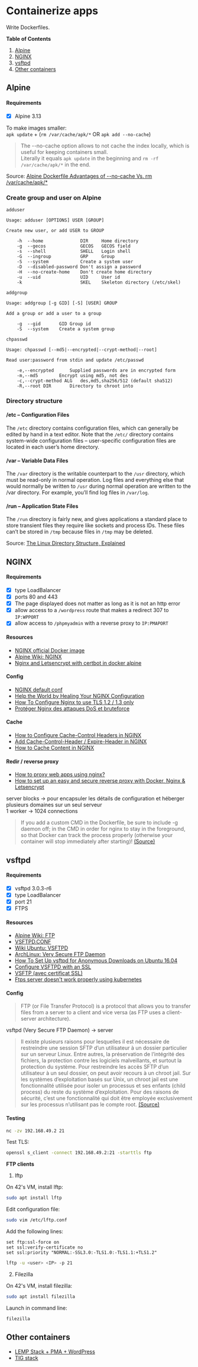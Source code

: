 # Containerize apps

Write Dockerfiles.

**Table of Contents**

1. [Alpine](#alpine)
2. [NGINX](#nginx)
3. [vsftpd](#vsftpd)
4. [Other containers](#other-containers)

## Alpine

#### Requirements

- [X] Alpine 3.13

To make images smaller:  
`apk update` + (`rm /var/cache/apk/*` OR `apk add --no-cache`)

> The --no-cache option allows to not cache the index locally, which is useful for keeping containers small.  
Literally it equals `apk update` in the beginning and `rm -rf /var/cache/apk/*` in the end.

Source: [Alpine Dockerfile Advantages of --no-cache Vs. rm /var/cache/apk/*](https://stackoverflow.com/questions/49118579/alpine-dockerfile-advantages-of-no-cache-vs-rm-var-cache-apk/49119046)

### Create group and user on Alpine

`adduser`

```
Usage: adduser [OPTIONS] USER [GROUP]

Create new user, or add USER to GROUP

	-h	--home				DIR		Home directory
	-g	--gecos				GECOS	GECOS field
	-s	--shell				SHELL	Login shell
	-G	--ingroup			GRP		Group
	-S	--system			Create a system user
	-D	--disabled-password	Don't assign a password
	-H	--no-create-home	Don't create home directory
	-u	--uid				UID		User id
	-k						SKEL	Skeleton directory (/etc/skel)
```

`addgroup`

```
Usage: addgroup [-g GID] [-S] [USER] GROUP

Add a group or add a user to a group

	-g	--gid		GID	Group id
	-S	--system	Create a system group
```

`chpasswd`

```
Usage: chpasswd [--md5|--encrypted|--crypt-method|--root]

Read user:password from stdin and update /etc/passwd

	-e,--encrypted		Supplied passwords are in encrypted form
	-m,--md5		Encrypt using md5, not des
	-c,--crypt-method ALG	des,md5,sha256/512 (default sha512)
	-R,--root DIR		Directory to chroot into
```

### Directory structure

#### /etc – Configuration Files

The `/etc` directory contains configuration files, which can generally be edited by hand in a text editor. Note that the `/etc/` directory contains system-wide configuration files – user-specific configuration files are located in each user’s home directory.

#### /var – Variable Data Files

The `/var` directory is the writable counterpart to the `/usr` directory, which must be read-only in normal operation. Log files and everything else that would normally be written to `/usr` during normal operation are written to the /var directory. For example, you’ll find log files in `/var/log`.

#### /run – Application State Files

The `/run` directory is fairly new, and gives applications a standard place to store transient files they require like sockets and process IDs. These files can’t be stored in `/tmp` because files in `/tmp` may be deleted.

Source: [The Linux Directory Structure, Explained](https://www.howtogeek.com/117435/htg-explains-the-linux-directory-structure-explained/)

## NGINX

#### Requirements

- [X] type LoadBalancer
- [X] ports 80 and 443
- [X] The page displayed does not matter as long as it is not an http error
- [X] allow access to a `/wordpress` route that makes a redirect 307 to `IP:WPPORT`
- [X] allow access to `/phpmyadmin` with a reverse proxy to `IP:PMAPORT`

#### Resources

- [NGINX official Docker image](https://hub.docker.com/_/nginx)
- [Alpine Wiki: NGINX](https://wiki.alpinelinux.org/wiki/Nginx)
- [Nginx and Letsencrypt with certbot in docker alpine](https://geko.cloud/nginx-and-ssl-with-certbot-in-docker-alpine/)

#### Config

- [NGINX default conf](https://tutoriel-nginx.readthedocs.io/fr/latest/Basic_Config.html)
- [Help the World by Healing Your NGINX Configuration](https://www.nginx.com/blog/help-the-world-by-healing-your-nginx-configuration/)
- [How To Configure Nginx to use TLS 1.2 / 1.3 only](https://www.cyberciti.biz/faq/configure-nginx-to-use-only-tls-1-2-and-1-3/)
- [Protéger Nginx des attaques DoS et bruteforce](https://www.malekal.com/proteger-nginx-attaques-dos-bruteforce/)

#### Cache

- [How to Configure Cache-Control Headers in NGINX](https://www.cloudsavvyit.com/3782/how-to-configure-cache-control-headers-in-nginx/)
- [Add Cache-Control-Header / Expire-Header in NGINX](https://www.digitalocean.com/community/questions/add-cache-control-header-expire-header-in-nginx)
- [How to Cache Content in NGINX](https://www.tecmint.com/cache-content-with-nginx/)

#### Redir / reverse proxy

- [How to proxy web apps using nginx?](https://gist.github.com/soheilhy/8b94347ff8336d971ad0)
- [How to set up an easy and secure reverse proxy with Docker, Nginx & Letsencrypt](https://www.freecodecamp.org/news/docker-nginx-letsencrypt-easy-secure-reverse-proxy-40165ba3aee2/)

server blocks -> pour encapsuler les détails de configuration et héberger plusieurs domaines sur un seul serveur  
1 worker -> 1024 connections

> If you add a custom CMD in the Dockerfile, be sure to include -g daemon off; in the CMD in order for nginx to stay in the foreground, so that Docker can track the process properly (otherwise your container will stop immediately after starting)!  [(Source)](https://hub.docker.com/_/nginx)

## vsftpd

#### Requirements

- [X] vsftpd 3.0.3-r6
- [X] type LoadBalancer
- [X] port 21
- [X] FTPS

#### Resources

- [Alpine Wiki: FTP](https://wiki.alpinelinux.org/wiki/FTP)
- [VSFTPD.CONF](http://vsftpd.beasts.org/vsftpd_conf.html)
- [Wiki Ubuntu: VSFTPD](https://doc.ubuntu-fr.org/vsftpd)
- [ArchLinux: Very Secure FTP Daemon](https://wiki.archlinux.org/index.php/Very_Secure_FTP_Daemon)
- [How To Set Up vsftpd for Anonymous Downloads on Ubuntu 16.04](https://www.digitalocean.com/community/tutorials/how-to-set-up-vsftpd-for-anonymous-downloads-on-ubuntu-16-04)
- [Configure VSFTPD with an SSL](https://www.liquidweb.com/kb/configure-vsftpd-ssl/)
- [VSFTP (avec certificat SSL)](http://ressources-info.fr/tutoriels-systemes/afficher/8/)
- [Ftps server doesn't work properly using kubernetes](https://stackoverflow.com/questions/60458028/ftps-server-doesnt-work-properly-using-kubernetes)

#### Config

> FTP (or File Transfer Protocol) is a protocol that allows you to transfer files from a server to a client and vice versa (as FTP uses a client-server architecture).

vsftpd (Very Secure FTP Daemon) -> server

> Il existe plusieurs raisons pour lesquelles il est nécessaire de restreindre une session SFTP d’un utilisateur à un dossier particulier sur un serveur Linux. Entre autres, la préservation de l’intégrité des fichiers, la protection contre les logiciels malveillants, et surtout la protection du système.
Pour restreindre les accès SFTP d’un utilisateur à un seul dossier, on peut avoir recours à un chroot jail.  Sur les systèmes d’exploitation basés sur Unix, un chroot jail est une fonctionnalité utilisée pour isoler un processus et ses enfants (child process) du reste du système d’exploitation. Pour des raisons de sécurité, c’est une fonctionnalité qui doit être employée exclusivement sur les processus n’utilisant pas le compte root.  [(Source)](https://homputersecurity.com/2019/05/14/mise-en-place-dune-restriction-chroot-jail-sur-un-dossier-nappartenant-pas-au-compte-root/)

#### Testing

```sh
nc -zv 192.168.49.2 21
```

Test TLS:

```sh
openssl s_client -connect 192.168.49.2:21 -starttls ftp
```

**FTP clients**

1. lftp

On 42's VM, install lftp:
```sh
sudo apt install lftp
```

Edit configuration file:
```sh
sudo vim /etc/lftp.conf
```

Add the following lines:
```
set ftp:ssl-force on
set ssl:verify-certificate no
set ssl:priority "NORMAL:-SSL3.0:-TLS1.0:-TLS1.1:+TLS1.2"
```

```sh
lftp -u <user> <IP> -p 21
```

2. Filezilla

On 42's VM, install filezilla:
```sh
sudo apt install filezilla
```

Launch in command line:
```sh
filezilla
```

## Other containers

- [LEMP Stack + PMA + WordPress](lemp-stack.md)
- [TIG stack](tig-stack.md)
